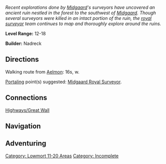 *Recent explorations done by
[Midgaard](:Category:_Midgaard.md "wikilink")'s surveyors have uncovered
an ancient ruin nestled in the forest to the southwest of
[Midgaard](:Category:_Midgaard.md "wikilink"). Though several surveyors
were killed in an intact portion of the ruin, the [royal
surveyor](Midgaard_Royal_Surveyor.md "wikilink") team continues to map
and thoroughly explore around the ruins.*

**Level Range:** 12-18

**Builder:** Nadreck

## Directions

Walking route from [Aelmon](Aelmon.md "wikilink"): 16s, w.

[Portaling](Portal.md "wikilink") point(s) suggested: [Midgaard Royal
Surveyor](Midgaard_Royal_Surveyor.md "wikilink").

## Connections

[Highways/Great Wall](Highways/Great_Wall "wikilink")

## Navigation

## Adventuring

[Category: Lowmort 11-20
Areas](Category:_Lowmort_11-20_Areas "wikilink") [Category:
Incomplete](Category:_Incomplete "wikilink")
